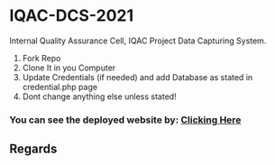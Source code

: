 # IQAC-DCS-2021
Internal Quality Assurance Cell, IQAC Project Data Capturing System.
1. Fork Repo
2. Clone It in you Computer
3. Update Credentials (if needed) and add Database as stated in credential.php page
4. Dont change anything else unless stated!

### You can see the deployed website by: <a href='www.iqac.dauniv.ac.in/DCS/'>Clicking Here</a>
## Regards

